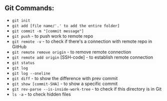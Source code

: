 ## Git Commands:

- `git init`
- `git add [file name/'.' to add the entire folder]`
- `git commit -m "[commit message"]`
- `git push` - to push work to remote repo
- `git remote -v` - to check if there's a connection with remote repo in GitHub
- `git remote remove origin` - to remove remote connection
- `git remote add origin` [SSH-code] - to establish remote connection
- `git status`
- `git log`
- `git log --oneline`
- `git diff` - to show the difference with prev commit
- `git show [commit-SHA]` - to show a specific commit
- `git rev-parse --is-inside-work-tree` - to check if this directory is in Git
- `ls -a` - to check hidden files
